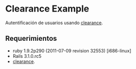 Clearance Example
=================

Autentificación de usuarios usando [clearance](https://github.com/thoughtbot/clearance).

Requerimientos
--------------

* ruby 1.9.2p290 (2011-07-09 revision 32553) [i686-linux]
* Rails 3.1.0.rc5
* [clearance](https://github.com/thoughtbot/clearance).
